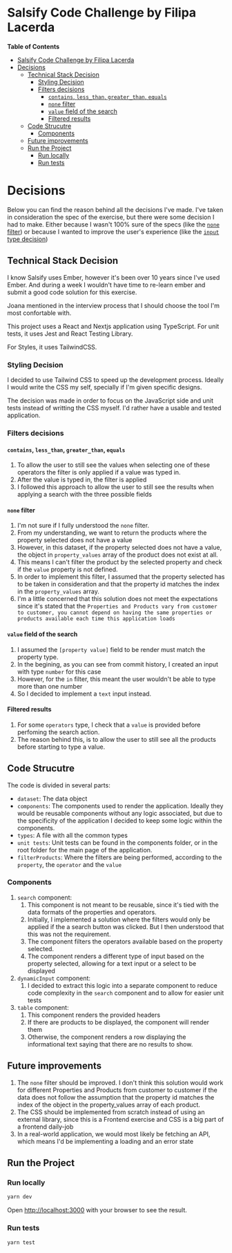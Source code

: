 # Salsify Code Challenge by Filipa Lacerda

**Table of Contents**

- [Salsify Code Challenge by Filipa Lacerda](#salsify-code-challenge-by-filipa-lacerda)
- [Decisions](#decisions)
  - [Technical Stack Decision](#technical-stack-decision)
    - [Styling Decision](#styling-decision)
    - [Filters decisions](#filters-decisions)
      - [`contains`, `less_than`, `greater_than`, `equals`](#contains-less_than-greater_than-equals)
      - [`none` filter](#none-filter)
      - [`value` field of the search](#value-field-of-the-search)
      - [Filtered results](#filtered-results)
  - [Code Strucutre](#code-strucutre)
    - [Components](#components)
  - [Future improvements](#future-improvements)
  - [Run the Project](#run-the-project)
    - [Run locally](#run-locally)
    - [Run tests](#run-tests)

# Decisions

Below you can find the reason behind all the decisions I've made.
I've taken in consideration the spec of the exercise, but there were
some decision I had to make. Either because I wasn't 100% sure of the specs (like the [`none` filter](#none-filter)) or because I wanted
to improve the user's experience (like the [`input` type decision](#value-field-of-the-search))

## Technical Stack Decision

I know Salsify uses Ember, however it's been over 10 years since I've used Ember.
And during a week I wouldn't have time to re-learn ember and submit a good code solution for this exercise.

Joana mentioned in the interview process that I should choose the tool I'm most confortable with.

This project uses a React and Nextjs application using TypeScript.
For unit tests, it uses Jest and React Testing Library.

For Styles, it uses TailwindCSS.

### Styling Decision

I decided to use Tailwind CSS to speed up the development process. Ideally I would write the CSS my self, specially if I'm given specific designs.

The decision was made in order to focus on the JavaScript side and unit tests instead of writting the CSS myself. I'd rather have a usable and tested application.

### Filters decisions

#### `contains`, `less_than`, `greater_than`, `equals`

1. To allow the user to still see the values when selecting one of these operators the filter is only applied if a value was typed in.
2. After the value is typed in, the filter is applied
3. I followed this approach to allow the user to still see the results when applying a search with the three possible fields

#### `none` filter

1. I'm not sure if I fully understood the `none` filter.
2. From my understanding, we want to return the products where the property selected does not have a value
3. However, in this dataset, if the property selected does not have a value, the object in `property_values` array of the product does not exist at all.
4. This means I can't filter the product by the selected property and check if the `value` property is not defined.
5. In order to implement this filter, I assumed that the property selected has to be taken in consideration and that the property id matches the index in the `property_values` array.
6. I'm a little concerned that this solution does not meet the expectations since it's stated that the `Properties and Products vary from customer to customer, you cannot depend on having the same properties or products available each time this application loads`

#### `value` field of the search

1. I assumed the `[property value]` field to be render must match the property type.
2. In the begining, as you can see from commit history, I created an input with type `number` for this case
3. However, for the `in` filter, this meant the user wouldn't be able to type more than one number
4. So I decided to implement a `text` input instead.

#### Filtered results

1. For some `operators` type, I check that a `value` is provided before perfoming the search action.
2. The reason behind this, is to allow the user to still see all the products before starting to type a value.

## Code Strucutre

The code is divided in several parts:

- `dataset`: The data object
- `components`: The components used to render the application. Ideally they would be reusable components without any logic associated, but due to the specificity of the application I decided to keep some logic within the components.
- `types`: A file with all the common types
- `unit tests`: Unit tests can be found in the components folder, or in the root folder for the main page of the application.
- `filterProducts`: Where the filters are being performed, according to the `property`, the `operator` and the `value`

### Components

1. `search` component:
   1. This component is not meant to be reusable, since it's tied with the data formats of the properties and operators.
   2. Initially, I implemented a solution where the filters would only be applied if the a search button was clicked. But I then understood that this was not the requirement.
   3. The component filters the operators available based on the property selected.
   4. The component renders a different type of input based on the property selected, allowing for a text input or a select to be displayed
2. `dynamicInput` component:
   1. I decided to extract this logic into a separate component to reduce code complexity in the `search` component and to allow for easier unit tests
3. `table` component:
   1. This component renders the provided headers
   2. If there are products to be displayed, the component will render them
   3. Otherwise, the component renders a row displaying the informational text saying that there are no results to show.

## Future improvements

1. The `none` filter should be improved. I don't think this solution would work for different Properties and Products from customer to customer if the data does not follow the assumption that the property id matches the index of the object in the property_values array of each product.
2. The CSS should be implemented from scratch instead of using an external library, since this is a Frontend exercise and CSS is a big part of a frontend daily-job
3. In a real-world application, we would most likely be fetching an API, which means I'd be implementing a loading and an error state

## Run the Project

### Run locally

```bash
yarn dev
```

Open [http://localhost:3000](http://localhost:3000) with your browser to see the result.

### Run tests

```bash
yarn test
```
